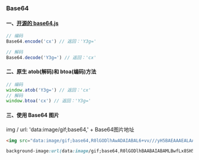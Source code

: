 ### Base64

#### 一、[开源的 base64.js](https://github.com/dankogai/js-base64)

``` js
// 编码
Base64.encode('cx') // 返回：'Y3g='

// 解码
Base64.decode('Y3g=') // 返回：'cx'
```

#### 二、原生 atob(解码)和 btoa(编码)方法

``` js
// 编码
window.atob('Y3g=') // 返回：'cx'
// 解码
window.btoa('cx') // 返回：'Y3g='
```

#### 三、使用 Base64 图片

img / url: 'data:image/gif;base64,' + Base64图片地址

``` html
<img src="data:image/gif;base64,R0lGODlhAwADAIABAL6+vv///yH5BAEAAAEALAAAAAADAAMAAAIDjA9WADs=" />
``` 

``` css
background-image:url(data:image/gif;base64,R0lGODlhBAABAIABAMLBwfLx8SH5BAEAAAEALAAAAAAEAAEAAAICRF4AOw==);
```
